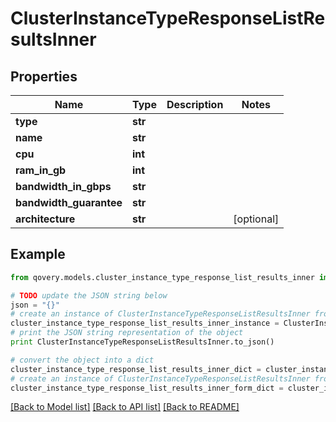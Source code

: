 # ClusterInstanceTypeResponseListResultsInner


## Properties
Name | Type | Description | Notes
------------ | ------------- | ------------- | -------------
**type** | **str** |  | 
**name** | **str** |  | 
**cpu** | **int** |  | 
**ram_in_gb** | **int** |  | 
**bandwidth_in_gbps** | **str** |  | 
**bandwidth_guarantee** | **str** |  | 
**architecture** | **str** |  | [optional] 

## Example

```python
from qovery.models.cluster_instance_type_response_list_results_inner import ClusterInstanceTypeResponseListResultsInner

# TODO update the JSON string below
json = "{}"
# create an instance of ClusterInstanceTypeResponseListResultsInner from a JSON string
cluster_instance_type_response_list_results_inner_instance = ClusterInstanceTypeResponseListResultsInner.from_json(json)
# print the JSON string representation of the object
print ClusterInstanceTypeResponseListResultsInner.to_json()

# convert the object into a dict
cluster_instance_type_response_list_results_inner_dict = cluster_instance_type_response_list_results_inner_instance.to_dict()
# create an instance of ClusterInstanceTypeResponseListResultsInner from a dict
cluster_instance_type_response_list_results_inner_form_dict = cluster_instance_type_response_list_results_inner.from_dict(cluster_instance_type_response_list_results_inner_dict)
```
[[Back to Model list]](../README.md#documentation-for-models) [[Back to API list]](../README.md#documentation-for-api-endpoints) [[Back to README]](../README.md)


